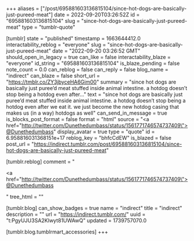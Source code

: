 +++
aliases = ["/post/695881603136815104/since-hot-dogs-are-basically-just-pureed-meat"]
date = 2022-09-20T03:26:52Z
id = "695881603136815104"
slug = "since-hot-dogs-are-basically-just-pureed-meat"
type = "tumblr-quote"

[tumblr]
state = "published"
timestamp = 1663644412.0
interactability_reblog = "everyone"
slug = "since-hot-dogs-are-basically-just-pureed-meat"
date = "2022-09-20 03:26:52 GMT"
should_open_in_legacy = true
can_like = false
interactability_blaze = "everyone"
id_string = "695881603136815104"
is_blaze_pending = false
note_count = 0.0
can_reblog = false
can_reply = false
blog_name = "indirect"
can_blaze = false
short_url = "https://tmblr.co/ZY3jbyceHA6Gim00"
summary = "since hot dogs are basically just puree’d meat stuffed inside animal intestine. a hotdog doesn’t stop being a hotdog even after..."
text = "since hot dogs are basically just puree&rsquo;d meat stuffed inside animal intestine. a hotdog doesn&rsquo;t stop being a hotdog even after we eat it. we just become the new hotdog casing that makes us (in a way) hotdogs as well"
can_send_in_message = true
is_blocks_post_format = false
format = "html"
source = "<a href=\"http://twitter.com/Dunethedumbass/status/1561771746574737409\">@Dunethedumbass</a>"
display_avatar = true
type = "quote"
id = 6.958816031368151e+17
reblog_key = "bhfcCdEW"
is_blazed = false
post_url = "https://indirect.tumblr.com/post/695881603136815104/since-hot-dogs-are-basically-just-pureed-meat"

[tumblr.reblog]
comment = "<p><a href=\"http://twitter.com/Dunethedumbass/status/1561771746574737409\">@Dunethedumbass</a></p>"
tree_html = ""

[tumblr.blog]
can_show_badges = true
name = "indirect"
title = "indirect"
description = ""
url = "https://indirect.tumblr.com/"
uuid = "t:PgyUJU3SA2Klwyt81UWAwQ"
updated = 1739757070.0

[tumblr.blog.tumblrmart_accessories]
+++
